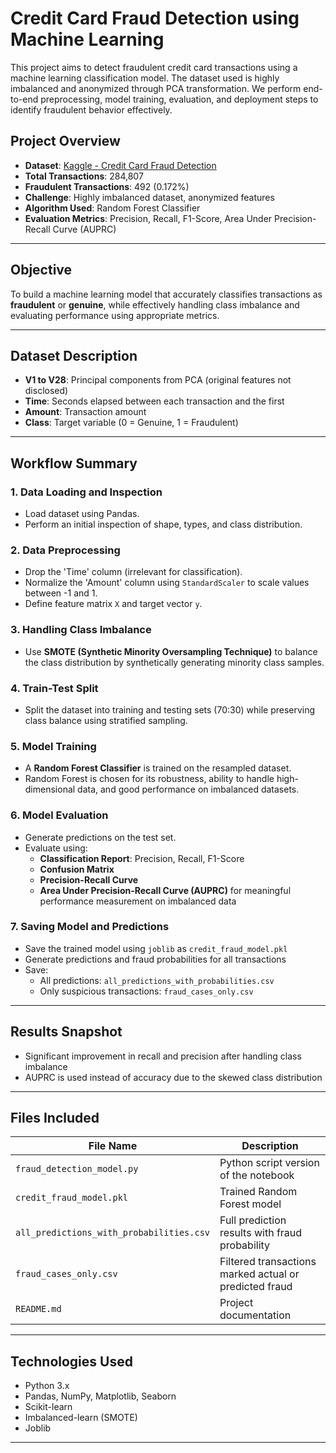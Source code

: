 # Credit Card Fraud Detection using Machine Learning

This project aims to detect fraudulent credit card transactions using a machine learning classification model. The dataset used is highly imbalanced and anonymized through PCA transformation. We perform end-to-end preprocessing, model training, evaluation, and deployment steps to identify fraudulent behavior effectively.

## Project Overview

- **Dataset**: [Kaggle - Credit Card Fraud Detection](https://www.kaggle.com/datasets/mlg-ulb/creditcardfraud)
- **Total Transactions**: 284,807
- **Fraudulent Transactions**: 492 (0.172%)
- **Challenge**: Highly imbalanced dataset, anonymized features
- **Algorithm Used**: Random Forest Classifier
- **Evaluation Metrics**: Precision, Recall, F1-Score, Area Under Precision-Recall Curve (AUPRC)

---

## Objective

To build a machine learning model that accurately classifies transactions as **fraudulent** or **genuine**, while effectively handling class imbalance and evaluating performance using appropriate metrics.

---

## Dataset Description

- **V1 to V28**: Principal components from PCA (original features not disclosed)
- **Time**: Seconds elapsed between each transaction and the first
- **Amount**: Transaction amount
- **Class**: Target variable (0 = Genuine, 1 = Fraudulent)

---

## Workflow Summary

### 1. Data Loading and Inspection

- Load dataset using Pandas.
- Perform an initial inspection of shape, types, and class distribution.

### 2. Data Preprocessing

- Drop the 'Time' column (irrelevant for classification).
- Normalize the 'Amount' column using `StandardScaler` to scale values between -1 and 1.
- Define feature matrix `X` and target vector `y`.

### 3. Handling Class Imbalance

- Use **SMOTE (Synthetic Minority Oversampling Technique)** to balance the class distribution by synthetically generating minority class samples.

### 4. Train-Test Split

- Split the dataset into training and testing sets (70:30) while preserving class balance using stratified sampling.

### 5. Model Training

- A **Random Forest Classifier** is trained on the resampled dataset.
- Random Forest is chosen for its robustness, ability to handle high-dimensional data, and good performance on imbalanced datasets.

### 6. Model Evaluation

- Generate predictions on the test set.
- Evaluate using:
  - **Classification Report**: Precision, Recall, F1-Score
  - **Confusion Matrix**
  - **Precision-Recall Curve**
  - **Area Under Precision-Recall Curve (AUPRC)** for meaningful performance measurement on imbalanced data

### 7. Saving Model and Predictions

- Save the trained model using `joblib` as `credit_fraud_model.pkl`
- Generate predictions and fraud probabilities for all transactions
- Save:
  - All predictions: `all_predictions_with_probabilities.csv`
  - Only suspicious transactions: `fraud_cases_only.csv`

---

## Results Snapshot

- Significant improvement in recall and precision after handling class imbalance
- AUPRC is used instead of accuracy due to the skewed class distribution

---

##  Files Included

| File Name                          | Description |
|-----------------------------------|-------------|
| `fraud_detection_model.py`        | Python script version of the notebook |
| `credit_fraud_model.pkl`          | Trained Random Forest model |
| `all_predictions_with_probabilities.csv` | Full prediction results with fraud probability |
| `fraud_cases_only.csv`            | Filtered transactions marked actual or predicted fraud |
| `README.md`                       | Project documentation |

---

##  Technologies Used

- Python 3.x
- Pandas, NumPy, Matplotlib, Seaborn
- Scikit-learn
- Imbalanced-learn (SMOTE)
- Joblib

---
